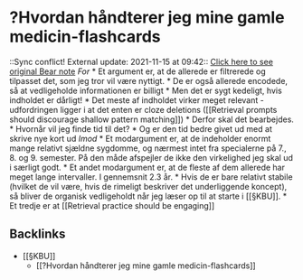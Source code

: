 # ?Hvordan håndterer jeg mine gamle medicin-flashcards
::Sync conflict! External update: 2021-11-15 at 09:42::
[Click here to see original Bear note](bear://x-callback-url/open-note?id=87ECBC6F-8BDC-4957-9A9B-BF8BB06479E8-83255-0000029E097EF996)
*For*
	* Et argument er, at de allerede er filtrerede og tilpasset det, som jeg tror vil være nyttigt. 
		* De er også allerede encodede, så at vedligeholde informationen er billigt
		* Men det er sygt kedeligt, hvis indholdet er dårligt! 
			* Det meste af indholdet virker meget relevant - udfordringen ligger i at det enten er cloze deletions ([[Retrieval prompts should discourage shallow pattern matching]]) 
				* Derfor skal det bearbejdes.
				* Hvornår vil jeg finde tid til det?
				* Og er den tid bedre givet ud med at skrive nye kort ud
*Imod*
	* Et modargument er, at de indeholder enormt mange relativt sjældne sygdomme, og nærmest intet fra specialerne på 7., 8. og 9. semester. På den måde afspejler de ikke den virkelighed jeg skal ud i særligt godt. 
	* Et andet modargument er, at de fleste af dem allerede har meget lange intervaller. I gennemsnit 2.3 år.
		* Hvis de er bare relativt stabile (hvilket de vil være, hvis de rimeligt beskriver det underliggende koncept), så bliver de organisk vedligeholdt når jeg læser op til at starte i [[§KBU]].
	* Et tredje er at [[Retrieval practice should be engaging]]

## Backlinks
* [[§KBU]]
	* [[?Hvordan håndterer jeg mine gamle medicin-flashcards]]

<!-- {BearID:4A737D69-B925-4D71-8072-70E565605016-83255-0000029ED0E8187A} -->
